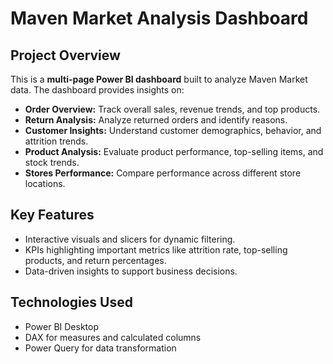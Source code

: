 # Maven Market Analysis Dashboard

## Project Overview
This is a **multi-page Power BI dashboard** built to analyze Maven Market data. The dashboard provides insights on:

- **Order Overview:** Track overall sales, revenue trends, and top products.
- **Return Analysis:** Analyze returned orders and identify reasons.
- **Customer Insights:** Understand customer demographics, behavior, and attrition trends.
- **Product Analysis:** Evaluate product performance, top-selling items, and stock trends.
- **Stores Performance:** Compare performance across different store locations.

## Key Features
- Interactive visuals and slicers for dynamic filtering.
- KPIs highlighting important metrics like attrition rate, top-selling products, and return percentages.
- Data-driven insights to support business decisions.

## Technologies Used
- Power BI Desktop
- DAX for measures and calculated columns
- Power Query for data transformation
